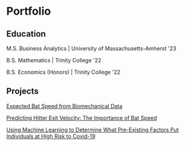 # Portfolio

## Education
M.S. Business Analytics | University of Massachusetts-Amherst '23

B.S. Mathematics | Trinity College '22



B.S. Economics (Honors) | Trinity College '22
## Projects
[Expected Bat Speed from Biomechanical Data](https://toddkawahara.wordpress.com/2023/09/10/expected-bat-speed-from-biomechanical-data/)


[Predicting Hitter Exit Velocity: The Importance of Bat Speed](https://toddkawahara.wordpress.com/2023/01/10/predicting-hitter-exit-velocity-the-importance-of-bat-speed/)


[Using Machine Learning to Determine What Pre-Existing Factors Put Individuals at High Risk to Covid-19](https://toddkawahara.wordpress.com/2023/01/26/using-machine-learning-to-see-what-pre-existing-factors-put-individuals-at-high-risk-to-covid-19/)
